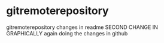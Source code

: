 # gitremoterepository
gitremoterepository
changes in readme
SECOND CHANGE IN GRAPHICALLY
again doing the changes in github
